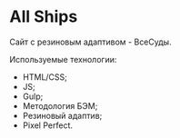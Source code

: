 # All Ships
Сайт с резиновым адаптивом - ВсеСуды.

Используемые технологии:

- HTML/CSS;
- JS;
- Gulp;
- Методология БЭМ;
- Резиновый адаптив;
- Pixel Perfect.
